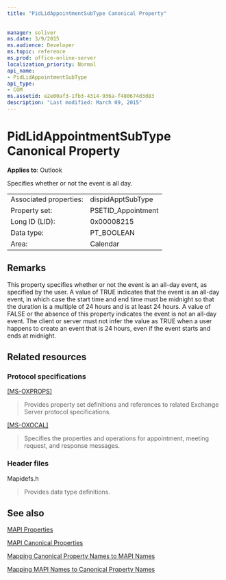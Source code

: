 ```yaml
---
title: "PidLidAppointmentSubType Canonical Property"
 
 
manager: soliver
ms.date: 3/9/2015
ms.audience: Developer
ms.topic: reference
ms.prod: office-online-server
localization_priority: Normal
api_name:
- PidLidAppointmentSubType
api_type:
- COM
ms.assetid: e2e00af3-1fb3-4314-936a-f480674d3d83
description: "Last modified: March 09, 2015"
---
```


# PidLidAppointmentSubType Canonical Property

  
  
**Applies to**: Outlook 
  
Specifies whether or not the event is all day.
  
|||
|:-----|:-----|
|Associated properties:  <br/> |dispidApptSubType  <br/> |
|Property set:  <br/> |PSETID_Appointment  <br/> |
|Long ID (LID):  <br/> |0x00008215  <br/> |
|Data type:  <br/> |PT_BOOLEAN  <br/> |
|Area:  <br/> |Calendar  <br/> |
   
## Remarks

This property specifies whether or not the event is an all-day event, as specified by the user. A value of TRUE indicates that the event is an all-day event, in which case the start time and end time must be midnight so that the duration is a multiple of 24 hours and is at least 24 hours. A value of FALSE or the absence of this property indicates the event is not an all-day event. The client or server must not infer the value as TRUE when a user happens to create an event that is 24 hours, even if the event starts and ends at midnight.
  
## Related resources

### Protocol specifications

[[MS-OXPROPS]](http://msdn.microsoft.com/library/f6ab1613-aefe-447d-a49c-18217230b148%28Office.15%29.aspx)
  
> Provides property set definitions and references to related Exchange Server protocol specifications.
    
[[MS-OXOCAL]](http://msdn.microsoft.com/library/09861fde-c8e4-4028-9346-e7c214cfdba1%28Office.15%29.aspx)
  
> Specifies the properties and operations for appointment, meeting request, and response messages.
    
### Header files

Mapidefs.h
  
> Provides data type definitions.
    
## See also



[MAPI Properties](mapi-properties.md)
  
[MAPI Canonical Properties](mapi-canonical-properties.md)
  
[Mapping Canonical Property Names to MAPI Names](mapping-canonical-property-names-to-mapi-names.md)
  
[Mapping MAPI Names to Canonical Property Names](mapping-mapi-names-to-canonical-property-names.md)

